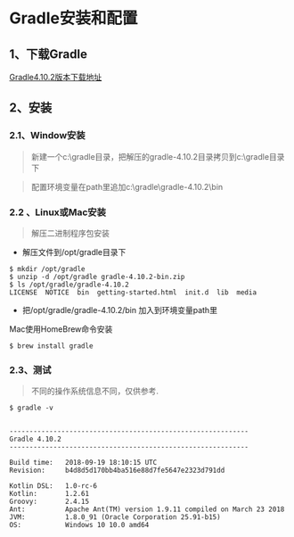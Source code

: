 # Gradle安装和配置

## 1、下载Gradle

[Gradle4.10.2版本下载地址](https://downloads.gradle.org/distributions/gradle-4.10.2-bin.zip)

## 2、安装

### 2.1、Window安装



> 新建一个c:\gradle目录，把解压的gradle-4.10.2目录拷贝到c:\gradle目录下



> 配置环境变量在path里追加c:\gradle\gradle-4.10.2\bin



### 2.2 、Linux或Mac安装



>  解压二进制程序包安装

* 解压文件到/opt/gradle目录下

```
$ mkdir /opt/gradle
$ unzip -d /opt/gradle gradle-4.10.2-bin.zip
$ ls /opt/gradle/gradle-4.10.2
LICENSE  NOTICE  bin  getting-started.html  init.d  lib  media
```

* 把/opt/gradle/gradle-4.10.2/bin 加入到环境变量path里



Mac使用HomeBrew命令安装

```shell
$ brew install gradle
```



### 2.3、测试

>  不同的操作系统信息不同，仅供参考.

```shell
$ gradle -v


------------------------------------------------------------
Gradle 4.10.2
------------------------------------------------------------

Build time:   2018-09-19 18:10:15 UTC
Revision:     b4d8d5d170bb4ba516e88d7fe5647e2323d791dd

Kotlin DSL:   1.0-rc-6
Kotlin:       1.2.61
Groovy:       2.4.15
Ant:          Apache Ant(TM) version 1.9.11 compiled on March 23 2018
JVM:          1.8.0_91 (Oracle Corporation 25.91-b15)
OS:           Windows 10 10.0 amd64
```


